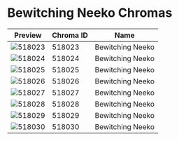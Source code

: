 # Bewitching Neeko Chromas



| Preview | Chroma ID | Name |
|---------|-----------|------|
| ![518023](https://raw.communitydragon.org/latest/plugins/rcp-be-lol-game-data/global/default/v1/champion-chroma-images/518/518023.png) | 518023 | Bewitching Neeko |
| ![518024](https://raw.communitydragon.org/latest/plugins/rcp-be-lol-game-data/global/default/v1/champion-chroma-images/518/518024.png) | 518024 | Bewitching Neeko |
| ![518025](https://raw.communitydragon.org/latest/plugins/rcp-be-lol-game-data/global/default/v1/champion-chroma-images/518/518025.png) | 518025 | Bewitching Neeko |
| ![518026](https://raw.communitydragon.org/latest/plugins/rcp-be-lol-game-data/global/default/v1/champion-chroma-images/518/518026.png) | 518026 | Bewitching Neeko |
| ![518027](https://raw.communitydragon.org/latest/plugins/rcp-be-lol-game-data/global/default/v1/champion-chroma-images/518/518027.png) | 518027 | Bewitching Neeko |
| ![518028](https://raw.communitydragon.org/latest/plugins/rcp-be-lol-game-data/global/default/v1/champion-chroma-images/518/518028.png) | 518028 | Bewitching Neeko |
| ![518029](https://raw.communitydragon.org/latest/plugins/rcp-be-lol-game-data/global/default/v1/champion-chroma-images/518/518029.png) | 518029 | Bewitching Neeko |
| ![518030](https://raw.communitydragon.org/latest/plugins/rcp-be-lol-game-data/global/default/v1/champion-chroma-images/518/518030.png) | 518030 | Bewitching Neeko |